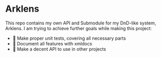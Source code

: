 # Arklens
This repo contains my own API and Submodule for my DnD-like system, Arklens.
I am trying to achieve further goals while making this project:
+ 🚧 Make proper unit tests, covering all necessary parts
+ 🚧 Document all features with xmldocs
+ 🚧 Make a decent API to use in other projects
